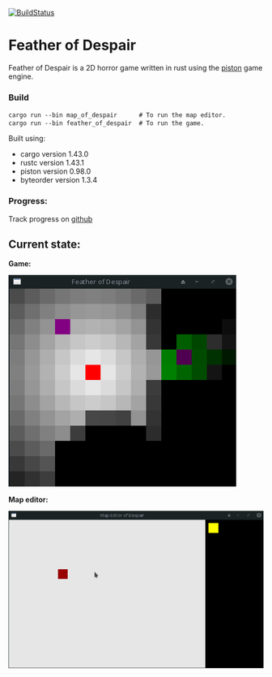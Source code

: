 [![BuildStatus](https://zuul.dhackz.org/api/tenant/dhackz/badge?project=dhackz/feather_of_despair&pipeline=post-merge)](https://zuul.dhackz.org/t/dhackz/buildsets?project=dhackz%2Ffeather_of_despair&pipeline=post-merge)

# Feather of Despair

Feather of Despair is a 2D horror game written in rust using the [piston](https://github.com/PistonDevelopers/piston) game engine.

### Build
```
cargo run --bin map_of_despair      # To run the map editor.
cargo run --bin feather_of_despair  # To run the game.
```
Built using:
* cargo version 1.43.0
* rustc version 1.43.1
* piston version 0.98.0
* byteorder version 1.3.4

### Progress:
Track progress on [github](https://github.com/dhackz/feather_of_despair/projects/1)

## Current state:

**Game:**

<img src="extra/game.0.11.0.gif" />

**Map editor:**

<img src="extra/map.editor.0.5.0.gif" />

